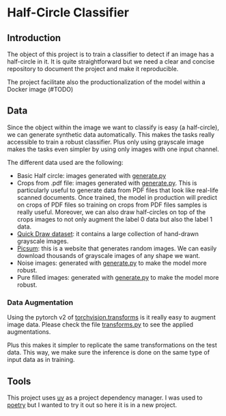 # Half-Circle Classifier

## Introduction

The object of this project is to train a classifier to detect if an image has a 
half-circle in it. It is quite straightforward but we need a clear and concise
repository to document the project and make it reproducible.

The project facilitate also the productionalization of the model within a Docker image (#TODO)

## Data

Since the object within the image we want to classify is easy (a half-circle), 
we can generate synthetic data automatically. This makes the tasks really accessible
to train a robust classifier. Plus only using grayscale image makes the tasks
even simpler by using only images with one input channel.

The different data used are the following:
- Basic Half circle: images generated with [generate.py](src/data/generate.py)
- Crops from .pdf file: images generated with [generate.py](src/data/generate.py).
This is particularly useful to generate data from PDF files that look like real-life scanned documents.
Once trained, the model in production will predict on crops of PDF files so
training on crops from PDF files samples is really useful. Moreover, we can also
draw half-circles on top of the crops images to not only augment the label 0 data but
also the label 1 data.
- [Quick Draw dataset](https://github.com/googlecreativelab/quickdraw-dataset?tab=readme-ov-file#get-the-data): it contains a large collection of hand-drawn grayscale 
images.
- [Picsum](https://picsum.photos/): this is a website that generates random images.
We can easily download thousands of grayscale images of any shape we want.
- Noise images: generated with [generate.py](src/data/generate.py) to make the model more robust.
- Pure filled images: generated with [generate.py](src/data/generate.py) to make the model more robust.

### Data Augmentation

Using the pytorch v2 of [torchvision.transforms](https://pytorch.org/vision/main/transforms.html)
is it really easy to augment image data. Please check the file [transforms.py](src/data/transforms.py)
to see the applied augmentations.

Plus this makes it simpler to replicate the same transformations on the test data.
This way, we make sure the inference is done on the same type of input data as in training.

## Tools

This project uses [uv](https://docs.astral.sh/uv/) as a project dependency manager.
I was used to [poetry](https://python-poetry.org/docs/) but I wanted to try it out so 
here it is in a new project.
